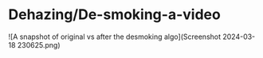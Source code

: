 # Dehazing/De-smoking-a-video
![A snapshot of original vs after the desmoking algo](Screenshot 2024-03-18 230625.png)
